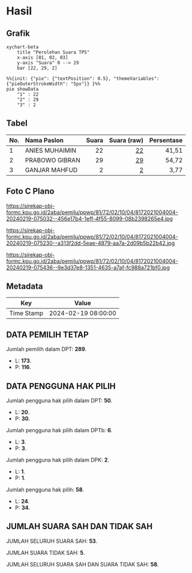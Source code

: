 # Hasil

## Grafik

```mermaid
xychart-beta
    title "Perolehan Suara TPS"
    x-axis [01, 02, 03]
    y-axis "Suara" 0 --> 29
    bar [22, 29, 2]
```

```mermaid
%%{init: {"pie": {"textPosition": 0.5}, "themeVariables": {"pieOuterStrokeWidth": "5px"}} }%%
pie showData
    "1" : 22
    "2" : 29
    "3" : 2
```

## Tabel

| No. | Nama Paslon    | Suara | Suara (raw) | Persentase |
|:--- |:-------------- | -----:| -----------:| ----------:|
| 1   | ANIES MUHAIMIN | 22    | [22][p-1]   | 41,51      |
| 2   | PRABOWO GIBRAN | 29    | [29][p-2]   | 54,72      |
| 3   | GANJAR MAHFUD  | 2     | [2][p-3]    | 3,77       |


[p-1]: https://github.com/gigit-pemilu/pemilu-2024-81-maluku/blob/main/pilpres/hitung-suara/sub/81-maluku/sub/72-kota-tual/sub/02-pulau-dullah-selatan/sub/1004-masrum/sub/004-tps/sub/paslon-1.txt
[p-2]: https://github.com/gigit-pemilu/pemilu-2024-81-maluku/blob/main/pilpres/hitung-suara/sub/81-maluku/sub/72-kota-tual/sub/02-pulau-dullah-selatan/sub/1004-masrum/sub/004-tps/sub/paslon-2.txt
[p-3]: https://github.com/gigit-pemilu/pemilu-2024-81-maluku/blob/main/pilpres/hitung-suara/sub/81-maluku/sub/72-kota-tual/sub/02-pulau-dullah-selatan/sub/1004-masrum/sub/004-tps/sub/paslon-3.txt

## Foto C Plano

https://sirekap-obj-formc.kpu.go.id/2aba/pemilu/ppwp/81/72/02/10/04/8172021004004-20240219-075032--456e17b4-1eff-4f55-8099-08b2398265e4.jpg

https://sirekap-obj-formc.kpu.go.id/2aba/pemilu/ppwp/81/72/02/10/04/8172021004004-20240219-075230--a313f2dd-5eae-4879-aa7a-2d09b5b22b42.jpg

https://sirekap-obj-formc.kpu.go.id/2aba/pemilu/ppwp/81/72/02/10/04/8172021004004-20240219-075436--9e3d37e8-1351-4635-a7af-fc988a721bf0.jpg


## Metadata

| Key        | Value               |
| ---------- | ------------------- |
| Time Stamp | 2024-02-19 08:00:00 |


## DATA PEMILIH TETAP

Jumlah pemilih dalam DPT: **289**.
 * L: **173**.
 * P: **116**.

## DATA PENGGUNA HAK PILIH

Jumlah pengguna hak pilih dalam DPT: **50**.
 * L: **20**.
 * P: **30**.

Jumlah pengguna hak pilih dalam DPTb: **6**.
 * L: **3**.
 * P: **3**.

Jumlah pengguna hak pilih dalam DPK: **2**.
 * L: **1**.
 * P: **1**.

Jumlah pengguna hak pilih: **58**.
 * L: **24**.
 * P: **34**.

## JUMLAH SUARA SAH DAN TIDAK SAH

JUMLAH SELURUH SUARA SAH: **53**.

JUMLAH SUARA TIDAK SAH: **5**.

JUMLAH SELURUH SUARA SAH DAN SUARA TIDAK SAH: **58**.


